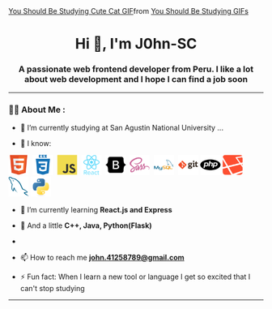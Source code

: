  <div class="tenor-gif-embed" data-postid="23546035" data-share-method="host" data-aspect-ratio="0.8" data-width="100%"><a href="https://tenor.com/view/you-should-be-studying-cute-cat-studying-gif-23546035">You Should Be Studying Cute Cat GIF</a>from <a href="https://tenor.com/search/you+should+be+studying-gifs">You Should Be Studying GIFs</a></div> <script type="text/javascript" async src="https://tenor.com/embed.js"></script>
 
<div id="header" align="center">
    <h1 align="center">Hi 👋, I'm J0hn-SC</h1>
    <h3 align="center">A passionate web frontend developer from Peru. I like a lot about web development and I hope I can find a job soon</h3>
</div>

---

### 👨‍💻 About Me :

- 🔭 I’m currently studying at San Agustin National University ...

- 📝 I know:

<div align="left">
    <div>
        <img src="https://github.com/devicons/devicon/blob/master/icons/html5/html5-original.svg" title="HTML5" alt="HTML" width="40" height="40"/>&nbsp;
        <img src="https://github.com/devicons/devicon/blob/master/icons/css3/css3-plain-wordmark.svg"  title="CSS3" alt="CSS" width="40" height="40"/>&nbsp;
        <img src="https://github.com/devicons/devicon/blob/master/icons/javascript/javascript-original.svg" title="JavaScript" alt="JavaScript" width="40" height="40"/>&nbsp;
        <img src="https://github.com/devicons/devicon/blob/master/icons/react/react-original-wordmark.svg" title="React" alt="React" width="40" height="40"/>&nbsp;
        <img src="https://github.com/devicons/devicon/blob/master/icons/bootstrap/bootstrap-plain.svg" title="Bootstrap" alt="Bootstrap" width="40" height="40"/>&nbsp;
        <img src="https://github.com/devicons/devicon/blob/master/icons/sass/sass-original.svg" title="Sass" alt="Sass" width="40" height="40"/>&nbsp;
        <img src="https://github.com/devicons/devicon/blob/master/icons/mysql/mysql-original-wordmark.svg" title="MySQL"  alt="MySQL" width="40" height="40"/>&nbsp;
        <img src="https://github.com/devicons/devicon/blob/master/icons/git/git-original-wordmark.svg" title="Git" **alt="Git" width="40" height="40"/>
        <img src="https://github.com/devicons/devicon/blob/master/icons/php/php-plain.svg" title="Git" **alt="Git" width="40" height="40"/>
        <img src="https://github.com/devicons/devicon/blob/master/icons/laravel/laravel-plain.svg" title="Git" **alt="Git" width="40" height="40"/>
        <img src="https://github.com/devicons/devicon/blob/master/icons/mysql/mysql-plain.svg" title="Git" **alt="Git" width="40" height="40"/>
        <img src="https://github.com/devicons/devicon/blob/master/icons/python/python-original.svg" title="Git" **alt="Git" width="40" height="40"/>
      </div>
</div>

- 🌱 I’m currently learning **React.js and Express**

- 💬 And a little **C++, Java, Python(Flask)**
- 
- 📫 How to reach me **john.41258789@gmail.com**

- ⚡ Fun fact: When I learn a new tool or language I get so excited that I can't stop studying

---




